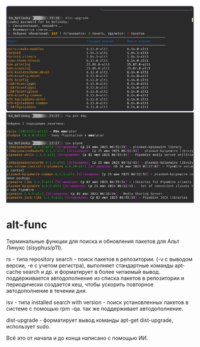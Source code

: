 ![upgrade](/preview_dist-upgrade.png?raw=true)
![search](/preview_search.png?raw=true)

# alt-func
Терминальные функции для поиска и обновления пакетов для Альт Линукс (sisyphus/p11).


rs - типа repository search - поиск пакетов в репозитории. (-v с выводом версии, -e с учетом регистра), выполняет стандартные команды apt-cache search и др. и форматирует в более читаемый вывод.
поддерживается автодополнение из списка пакетов в репозитории и периодически создается кеш, чтобы ускорить повторное автодополнение в течении дня.

isv - типа installed search with version - поиск установленных пакетов в системе с помощью rpm -qa. так же поддерживает автодополнение.

dist-upgrade - форматирует вывод команды apt-get dist-upgrade, использует sudo.

Всё это от начала и до конца написано с помощью ИИ.
